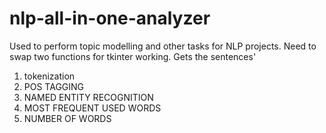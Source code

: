 # nlp-all-in-one-analyzer

Used to perform topic modelling and other tasks for NLP projects. Need to swap two functions for tkinter working. Gets the sentences'

1) tokenization
2) POS TAGGING
3) NAMED ENTITY RECOGNITION
4) MOST FREQUENT USED WORDS
5) NUMBER OF WORDS
